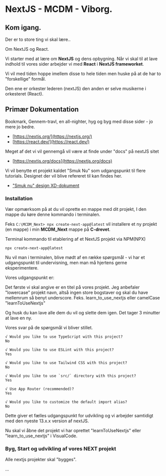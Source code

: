 # NextJS - MCDM - Viborg.


## Kom igang.

Der er to store ting vi skal lære..

Om NextJS og React.

Vi starter med at lære om **NextJS** og dens opbygning. Når vi skal til at lave indhold til vores sider arbejder vi med **React** i **NextJS frameworket**.

Vi vil med tiden hoppe imellem disse to hele tiden men huske på at de har to "forskellige" formål.

Den ene er orkester lederen (nextJS) den anden er selve musikerne i orkesteret (React).

## Primær Dokumentation

Bookmark, Gennem-travl, en all-nighter, hyg og byg med disse sider - jo mere jo bedre.

* [https://nextjs.org/](https://nextjs.org/)
* [https://react.dev/](https://react.dev/)

Meget af det vi vil gennemgå vil være at finde under "docs" på nextJS sitet

* [https://nextjs.org/docs](https://nextjs.org/docs)

Vi vil benytte et projekt kaldet "Smuk Nu" som udgangspunkt til flere tutorials.
Designet der vil blive refereret til kan findes her.

* ["Smuk nu" design XD-dokument](https://xd.adobe.com/view/38d00bea-2b1e-4d2c-afe2-d2d9274e6a39-6d83/) 



### Installation

Vær opmærksom på at du vil oprette en mappe med dit projekt, I den mappe du køre denne kommando i terminalen.

Feks ```C:\MCDM_Next> npx create-next-app@latest``` vil installere et ny projekt (en mappe) i min **MCDM_Next** mappe på **C-drevet**.  


Terminal kommando til etablering af et NextJS projekt via NPM(NPX)
```
npx create-next-app@latest
```

Nu vil man i terminalen, blive mødt af en række spørgsmål - vi har et udgangspunkt til undervisning, men man må hjertens gerne eksperimentere.

Vores udgangspunkt er:     

Det første vi skal angive er en titel på vores projekt.
Jeg anbefaler "lowercase" projekt navn, altså ingen store bogstaver og skal du have mellemrum så benyt underscore. Feks. learn_to_use_nextjs eller camelCase "learnToUseNextjs" 

Og husk du kan lave alle dem du vil og slette dem igen. Det tager 3 minutter at lave en ny.

Vores svar på de spørgsmål vi bliver stillet.
```
√ Would you like to use TypeScript with this project?
No

√ Would you like to use ESLint with this project? 
Yes

√ Would you like to use Tailwind CSS with this project?
No

√ Would you like to use `src/` directory with this project?
Yes

√ Use App Router (recommended)?
Yes

√ Would you like to customize the default import alias?
No
```

Dette giver et fælles udgangspunkt for udvikling og vi arbejder samtidigt med den nyeste 13.x.x version af nextJS.

Nu skal vi åbne det projekt vi har oprettet "learnToUseNextjs" eller "learn_to_use_nextjs" i VisualCode.

### Byg, Start og udvikling af vores NEXT projekt

Alle nextjs projekter skal "bygges".

...






